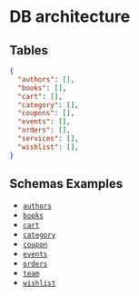 
# DB architecture

## Tables

```json
{
  "authors": [],
  "books": [],
  "cart": [],
  "category": [],
  "coupons": [],
  "events": [],
  "orders": [],
  "services": [],
  "wishlist": [],
}
```

## Schemas Examples

- [`authors`](https://mockaroo.com/952c7990)
- [`books`](https://mockaroo.com/2ae647e0)
- [`cart`](https://mockaroo.com/9b7b9d90)
- [`category`](https://mockaroo.com/aea860d0)
- [`coupon`](https://mockaroo.com/f80efe30)
- [`events`](https://mockaroo.com/e606e610)
- [`orders`](https://mockaroo.com/3c68b940)
- [`team`](https://mockaroo.com/806f9af0)
- [`wishlist`](https://mockaroo.com/3f7d4690)
